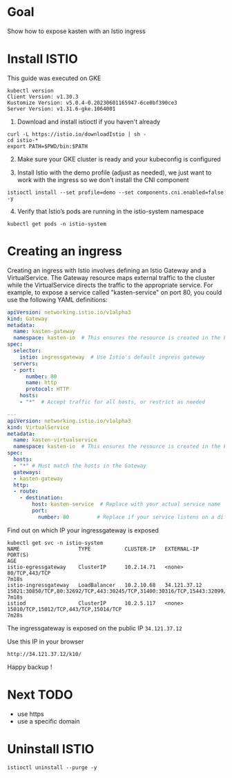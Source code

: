 # Goal 

Show how to expose kasten with an Istio ingress

# Install ISTIO

This guide was executed on GKE 
```
kubectl version  
Client Version: v1.30.3
Kustomize Version: v5.0.4-0.20230601165947-6ce0bf390ce3
Server Version: v1.31.6-gke.1064001
```

1. Download and install istioctl if you haven't already
```
curl -L https://istio.io/downloadIstio | sh -
cd istio-*
export PATH=$PWD/bin:$PATH
```

2. Make sure your GKE cluster is ready and your kubeconfig is configured

3. Install Istio with the demo profile (adjust as needed), we just want to work with the ingress so we don't install the CNI component
```
istioctl install --set profile=demo --set components.cni.enabled=false -y
```

4. Verify that Istio’s pods are running in the istio-system namespace
```
kubectl get pods -n istio-system
```

# Creating an ingress

Creating an ingress with Istio involves defining an Istio Gateway and a VirtualService. The Gateway resource maps external traffic to the cluster while the VirtualService directs the traffic to the appropriate service. For example, to expose a service called "kasten-service" on port 80, you could use the following YAML definitions:

```yaml
apiVersion: networking.istio.io/v1alpha3
kind: Gateway
metadata:
  name: kasten-gateway
  namespace: kasten-io  # This ensures the resource is created in the kasten-io namespace
spec:
  selector:
    istio: ingressgateway  # Use Istio's default ingress gateway
  servers:
  - port:
      number: 80
      name: http
      protocol: HTTP
    hosts:
    - "*"  # Accept traffic for all hosts, or restrict as needed

---
apiVersion: networking.istio.io/v1alpha3
kind: VirtualService
metadata:
  name: kasten-virtualservice
  namespace: kasten-io  # This ensures the resource is created in the kasten-io namespace
spec:
  hosts:
  - "*" # Must match the hosts in the Gateway
  gateways:
  - kasten-gateway
  http:
  - route:
    - destination:
        host: kasten-service  # Replace with your actual service name
        port:
          number: 80         # Replace if your service listens on a different port
```

Find out on which IP your ingressgateway is exposed
```
kubectl get svc -n istio-system
NAME                   TYPE           CLUSTER-IP   EXTERNAL-IP    PORT(S)                                                                      AGE
istio-egressgateway    ClusterIP      10.2.14.71   <none>         80/TCP,443/TCP                                                               7m18s
istio-ingressgateway   LoadBalancer   10.2.10.68   34.121.37.12   15021:30850/TCP,80:32692/TCP,443:30245/TCP,31400:30316/TCP,15443:32099/TCP   7m18s
istiod                 ClusterIP      10.2.5.117   <none>         15010/TCP,15012/TCP,443/TCP,15014/TCP                                        7m28s
```

The ingressgateway is exposed on the public IP `34.121.37.12`

Use this IP in your browser 
```
http://34.121.37.12/k10/
```

Happy backup !

# Next TODO  

- use https
- use a specific domain 


# Uninstall ISTIO

```
istioctl uninstall --purge -y
```